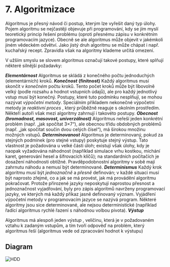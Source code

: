 # 7. Algoritmizace

Algoritmus je přesný návod či postup, kterým lze vyřešit daný typ úlohy. Pojem algoritmu se nejčastěji
objevuje při programování, kdy se jím myslí teoretický princip řešení problému (oproti přesnému zápisu v
konkrétním programovacím jazyce). Obecně se ale algoritmus může objevit v jakémkoli jiném vědeckém
odvětví. Jako jistý druh algoritmu se může chápat i např. kuchařský recept. Zpravidla však na algoritmy
klademe určitá omezení.

V užším smyslu se slovem algoritmus označují takové postupy, které splňují některé silnější požadavky:

**_Elementárnost_**
Algoritmus se skládá z konečného počtu jednoduchých (elementárních) kroků.
**_Konečnost_** **(finitnost)**
Každý algoritmus musí skončit v _konečném_ počtu kroků. Tento počet kroků může být libovolně velký (podle
rozsahu a hodnot vstupních údajů), ale pro každý jednotlivý vstup musí být konečný. Postupy, které tuto
podmínku nesplňují, se mohou nazývat _výpočetní metody_. Speciálním příkladem nekonečné výpočetní
metody je _reaktivní proces_ , který průběžně reaguje s okolním prostředím. Někteří autoři však mezi
algoritmy zahrnují i takovéto postupy.
**_Obecnost (hromadnost, masovost, univerzálnost)_**
Algoritmus neřeší jeden konkrétní problém (např. „jak spočítat 3×7“), ale obecnou třídu obdobných
problémů (např. „jak spočítat součin dvou celých čísel“), má širokou množinu možných vstupů.
**_Determinovanost_**
Algoritmus je determinovaný, pokud za stejných podmínek (pro stejné vstupy) poskytuje stejný výstup. Tato
vlastnost je požadována u velké části úloh; existují však úlohy, kdy je naopak vyžadována náhodnost
(například simulace vrhu kostkou, míchání karet, generování hesel a šifrovacích klíčů); na standardních
počítačích je dosažení náhodnosti obtížné. Pravděpodobnostní algoritmy v sobě mají zahrnutu náhodu a
nemusí být determinované.
**_Determinismus_**
Každý krok algoritmu musí být _jednoznačně_ a _přesně_ definován; v každé situaci musí být naprosto zřejmé,
co a jak se má provést, jak má provádění algoritmu pokračovat. Protože přirozené jazyky neposkytují
naprostou přesnost a jednoznačnost vyjadřování, byly pro zápis algoritmů navrženy programovací jazyky,
ve kterých má každý příkaz jasně definovaný význam. Vyjádření výpočetní metody v programovacím
jazyce se nazývá program. Některé algoritmy jsou sice determinované, ale nejsou deterministické
(například řadící algoritmus rychlé řazení s náhodnou volbou pivota).
**_Výstup_**


Algoritmus má alespoň jeden _výstup_ , veličinu, která je v požadovaném vztahu k zadaným vstupům, a tím
tvoří odpověď na problém, který algoritmus řeší (algoritmus vede od zpracování hodnot k výstupu)

## Diagram
![HDD](images/Diagram.png)